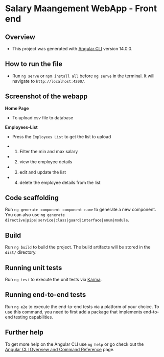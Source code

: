 # Salary Maangement WebApp - Front end

## Overview

- This project was generated with [Angular CLI](https://github.com/angular/angular-cli) version 14.0.0.

## How to run the file

- Run `ng serve` or `npm install all` before `ng serve` in the terminal. It will navigate to `http://localhost:4200/`.

## Screenshot of the webapp

**Home Page**
- To upload csv file to database


**Employees-List**
- Press the `Employees List` to get the list to upload 




- 1) Filter the min and max salary
- 2) view the employee details 
- 3) edit and update the list 
- 4) delete the employee details from the list




## Code scaffolding

Run `ng generate component component-name` to generate a new component. You can also use `ng generate directive|pipe|service|class|guard|interface|enum|module`.

## Build

Run `ng build` to build the project. The build artifacts will be stored in the `dist/` directory.

## Running unit tests

Run `ng test` to execute the unit tests via [Karma](https://karma-runner.github.io).

## Running end-to-end tests

Run `ng e2e` to execute the end-to-end tests via a platform of your choice. To use this command, you need to first add a package that implements end-to-end testing capabilities.

## Further help

To get more help on the Angular CLI use `ng help` or go check out the [Angular CLI Overview and Command Reference](https://angular.io/cli) page.
